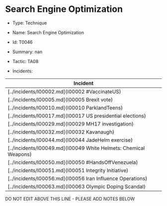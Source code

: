 # Search Engine Optimization

* Type: Technique

* Name: Search Engine Optimization

* Id: T0046

* Summary: nan

* Tactic: TA08

* Incidents:

| Incident |
| --------- |
| [../incidents/I00002.md](I00002 #VaccinateUS) |
| [../incidents/I00005.md](I00005 Brexit vote) |
| [../incidents/I00010.md](I00010 ParklandTeens) |
| [../incidents/I00017.md](I00017 US presidential elections) |
| [../incidents/I00029.md](I00029 MH17 investigation) |
| [../incidents/I00032.md](I00032 Kavanaugh) |
| [../incidents/I00044.md](I00044 JadeHelm exercise) |
| [../incidents/I00049.md](I00049 White Helmets: Chemical Weapons) |
| [../incidents/I00050.md](I00050 #HandsOffVenezuela) |
| [../incidents/I00051.md](I00051 Integrity Initiative) |
| [../incidents/I00056.md](I00056 Iran Influence Operations) |
| [../incidents/I00063.md](I00063 Olympic Doping Scandal) |

DO NOT EDIT ABOVE THIS LINE - PLEASE ADD NOTES BELOW
